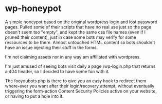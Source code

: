 # wp-honeypot

A simple honeypot based on the original wordpress login and lost password pages.
Pulled some of their scripts that have no real use just so the page doesn't seem too "empty", and kept the same css file names (even if I pruned their content), just in case some bots may verify for some ressources to be there.
Almost untouched HTML content so bots shouldn't have an issue injecting their stuff in the forms.


I'm not claiming assets nor in any way am affiliated with wordpress.

I'm just amused of seeing bots visit daily a page /wp-login.php that returns a 404 header, so I decided to have some fun with it.

The fooyoubots.php is there to give you an easy hook to redirect them where-ever you want after their login/recovery attempt, without eventually triggering the form-action Content Security Policies active on your website, or having to put a hole into it.
